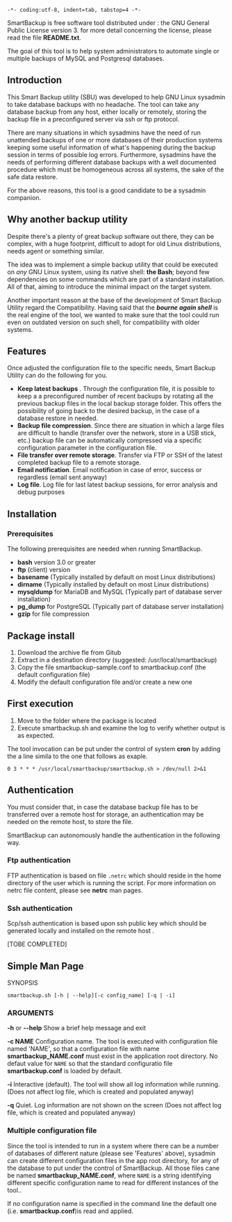
 `-*- coding:utf-8, indent=tab, tabstop=4 -*-`


SmartBackup is free software tool distributed under : the GNU General Public License version 3. for more detail concerning the license, please read the file **README.txt**.

The goal of this tool is to help system administrators to automate single or multiple backups of MySQL and Postgresql databases.

## Introduction

This Smart Backup utility (SBU) was developed to help GNU Linux sysadmin to take database backups with no headache.  The tool can take any database backup from any host, either locally or remotely, storing the backup file in a preconfigured server via ssh or ftp protocol.

There are many situations in which sysadmins have the need of run unattended backups of one or more databases of their production systems keeping some useful information of what's happening during the backup session in terms of possible log errors. Furthermore, sysadmins have the needs of performing different database backups with a well documented procedure which must be homogeneous across all systems, the sake of the safe data restore.

For the above reasons, this tool is a good candidate to be a sysadmin companion.

## Why another backup utility

Despite there's a plenty of great backup software out there, they can be complex, with a huge footprint, difficult to adopt for old Linux distributions, needs agent or something similar.

The idea was to implement a simple backup utility that could be executed on *any* GNU Linux system,  using its native shell: **the Bash**; beyond few dependencies on some commands which are part of a standard installation. All of that, aiming to introduce the minimal impact on the target system.

Another important reason at the base of the development of Smart Backup Utility regard the Compatibility. Having said that the ***bourne again shell*** is the real engine of the tool, we wanted to make sure that the tool could run even on outdated version on such shell, for compatibility with older systems.

## Features
Once adjusted the configuration file to the specific needs, Smart Backup Utility can do the following for you.

* **Keep latest backups** . Through the configuration file, it is possible to keep a a preconfigured number of recent backups by rotating all the previous backup files in the local backup storage folder. This offers the possibility of going back to the desired backup, in the case of a database restore in needed.
* **Backup file compression**. Since there are situation in which a large files are difficult to handle (transfer over the network, store in a USB stick, etc.) backup file can be automatically compressed via a specific configuration parameter in the configuration file.
* **File transfer over remote storage**. Transfer via FTP or SSH of the latest completed backup file to a remote storage.
* **Email notification**. Email notification in case of error, success or regardless (email sent anyway) 
* **Log file**. Log file for last latest backup sessions, for error analysis and debug purposes



## Installation

### Prerequisites

The following prerequisites are needed when running SmartBackup.

 * **bash** version 3.0 or greater
 * **ftp** (client) version
 * **basename** (Typically installed by default on most Linux distributions)
 * **dirname** (Typically installed by default on most Linux distributions)
 * **mysqldump** for MariaDB and MySQL (Typically part of database server installation)
 * **pg_dump** for PostgreSQL (Typically part of database server installation)
 * **gzip** for file compression

## Package install

 1. Download the archive fle from Gitub
 2. Extract in a destination directory (suggested: /usr/local/smartbackup)
 3. Copy the file smartbackup-sample.conf to smartbackup.conf (the default configuration file)
 4. Modify the default configuration file and/or create a new one

## First execution

 1. Move to the folder where the package is located
 2. Execute smartbackup.sh and examine the log to verify whether output is as expected.

The tool invocation can be put under the control of system **cron** by adding the a line simila to the one that  follows as exaple.

```
0 3 * * * /usr/local/smartbackup/smartbackup.sh > /dev/null 2>&1
```

## Authentication
You must consider that, in case the database backup file has to be transferred over a remote host for storage, an authentication may be needed on the remote host, to store the file.

SmartBackup can autonomously handle the authentication in the following way.

### Ftp authentication
FTP authentication is based on file `.netrc` which should reside in the home directory of the user which is running the script. For more information on netrc file content, please see **netrc** man pages.

### Ssh authentication
Scp/ssh authentication is based upon ssh public key which should be generated locally and installed on the remote host .

[TOBE COMPLETED]

## Simple Man Page

SYNOPSIS

```
smartbackup.sh [-h | --help][-c config_name] [-q | -i]
```
### ARGUMENTS

**-h** or **--help**	Show a brief help message and exit

**-c NAME**		Configuration name. The tool is executed with configuration file named 'NAME', so that a configuration file with name **smartbackup_NAME.conf** must exist in the application root directory. No defaut value for ```NAME``` so that the standard configuratio file **smartbackup.conf** is loaded by default.

**-i**					Interactive (default). The tool will show all log information while running. (Does not affect log file, which is created and populated anyway)

**-q**					Quiet. Log information are not shown on the screen (Does not affect log file, which is created and populated anyway)


### Multiple configuration file

Since the tool is intended to run in a system where there can be a number of databases of different nature (please see 'Features' above), sysadmin can create different configuration files in the app root directory, for any of the database to put under the control of SmartBackup. All those files cane be named **smartbackup_NAME.conf**, where `NAME` is a string identifying different specific configuration name to read for different instances of the tool.. 

If no configuration name is specified in the command line the default one (i.e. **smartbackup.conf**)is read and applied.